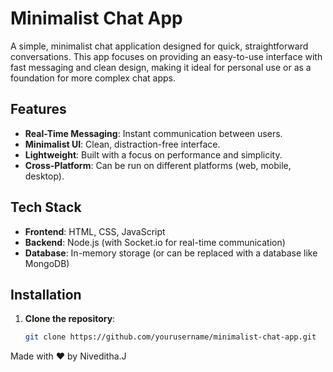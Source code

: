 # Minimalist Chat App

A simple, minimalist chat application designed for quick, straightforward conversations. This app focuses on providing an easy-to-use interface with fast messaging and clean design, making it ideal for personal use or as a foundation for more complex chat apps.

## Features

- **Real-Time Messaging**: Instant communication between users.
- **Minimalist UI**: Clean, distraction-free interface.
- **Lightweight**: Built with a focus on performance and simplicity.
- **Cross-Platform**: Can be run on different platforms (web, mobile, desktop).

## Tech Stack

- **Frontend**: HTML, CSS, JavaScript
- **Backend**: Node.js (with Socket.io for real-time communication)
- **Database**: In-memory storage (or can be replaced with a database like MongoDB)

## Installation

1. **Clone the repository**:
   ```bash
   git clone https://github.com/yourusername/minimalist-chat-app.git

Made with ❤️ by Niveditha.J
